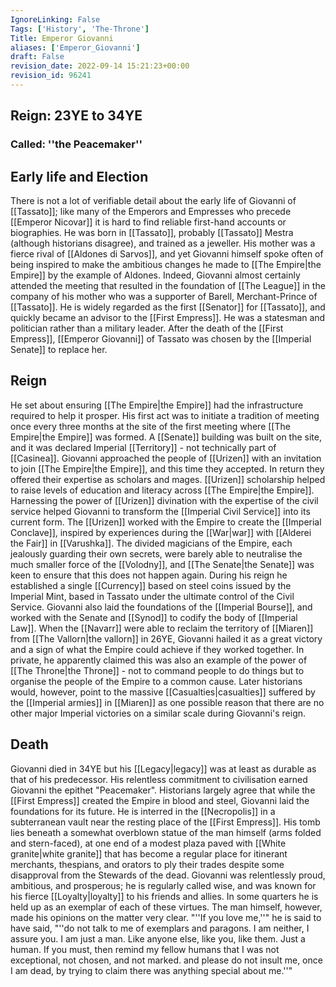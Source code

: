 ```yaml
---
IgnoreLinking: False
Tags: ['History', 'The-Throne']
Title: Emperor Giovanni
aliases: ['Emperor_Giovanni']
draft: False
revision_date: 2022-09-14 15:21:23+00:00
revision_id: 96241
---
```


## Reign: 23YE to 34YE
### Called: ''the Peacemaker''
## Early life and Election
There is not a lot of verifiable detail about the early life of Giovanni of [[Tassato]]; like many of the Emperors and Empresses who precede [[Emperor Nicovar]] it is hard to find reliable first-hand accounts or biographies. He was born in [[Tassato]], probably [[Tassato]] Mestra (although historians disagree), and trained as a jeweller. His mother was a fierce rival of [[Aldones di Sarvos]], and yet Giovanni himself spoke often of being inspired to make the ambitious changes he made to [[The Empire|the Empire]] by the example of Aldones. Indeed, Giovanni almost certainly attended the meeting that resulted in the foundation of [[The League]] in the company of his mother who was a supporter of Barell, Merchant-Prince of [[Tassato]].
He is widely regarded as the first [[Senator]] for [[Tassato]], and quickly became an advisor to the [[First Empress]]. He was a statesman and politician rather than a military leader. 
After the death of the [[First Empress]], [[Emperor Giovanni]] of Tassato was chosen by the [[Imperial Senate]] to replace her.  
## Reign
He set about ensuring [[The Empire|the Empire]] had the infrastructure required to help it prosper. His first act was to initiate a tradition of meeting once every three months at the site of the first meeting where [[The Empire|the Empire]] was formed. A [[Senate]] building was built on the site, and it was declared Imperial [[Territory]] - not technically part of [[Casinea]].
Giovanni approached the people of [[Urizen]] with an invitation to join [[The Empire|the Empire]], and this time they accepted. In return they offered their expertise as scholars and mages. [[Urizen]] scholarship helped to raise levels of education and literacy across [[The Empire|the Empire]]. Harnessing the power of [[Urizen]] divination with the expertise of the civil service helped Giovanni to transform the [[Imperial Civil Service]] into its current form.
The [[Urizen]] worked with the Empire to create the [[Imperial Conclave]], inspired by experiences during the [[War|war]] with [[Alderei the Fair]] in [[Varushka]]. The divided magicians of the Empire, each jealously guarding their own secrets, were barely able to neutralise the much smaller force of the [[Volodny]], and [[The Senate|the Senate]] was keen to ensure that this does not happen again.
During his reign he established a single [[Currency]] based on steel coins issued by the Imperial Mint, based in Tassato under the ultimate control of the Civil Service. Giovanni also laid the foundations of the [[Imperial Bourse]], and worked with the Senate and [[Synod]] to codify the body of [[Imperial Law]].
When the [[Navarr]] were able to reclaim the territory of [[Miaren]] from [[The Vallorn|the vallorn]] in 26YE, Giovanni hailed it as a great victory and a sign of what the Empire could achieve if they worked together. In private, he apparently claimed this was also an example of the power of [[The Throne|the Throne]] - not to command people to do things but to organise the people of the Empire to a common cause. Later historians would, however, point to the massive [[Casualties|casualties]] suffered by the [[Imperial armies]] in [[Miaren]] as one possible reason that there are no other major Imperial victories on a similar scale during Giovanni's reign.
## Death
Giovanni died in 34YE but his [[Legacy|legacy]] was at least as durable as that of his predecessor. His relentless commitment to civilisation earned Giovanni the epithet "Peacemaker". Historians largely agree that while the [[First Empress]] created the Empire in blood and steel, Giovanni laid the foundations for its future.
He is interred in the [[Necropolis]] in a subterranean vault near the resting place of the [[First Empress]]. His tomb lies beneath a somewhat overblown statue of the man himself (arms folded and stern-faced), at one end of a modest plaza paved with [[White granite|white granite]] that has become a regular place for itinerant merchants, thespians, and orators to ply their trades despite some disapproval from the Stewards of the dead.
Giovanni was relentlessly proud, ambitious, and prosperous; he is regularly called wise, and was known for his fierce [[Loyalty|loyalty]] to his friends and allies. In some quarters he is held up as an exemplar of each of these virtues.
The man himself, however, made his opinions on the matter very clear. "''If you love me,''" he is said to have said, "''do not talk to me of exemplars and paragons. I am neither, I assure you. I am just a man. Like anyone else, like you, like them. Just a human. If you must, then remind my fellow humans that I was not exceptional, not chosen, and not marked. and please do not insult me, once I am dead, by trying to claim there was anything special about me.''"